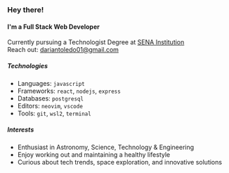 ### Hey there!

#### I'm a Full Stack Web Developer

Currently pursuing a Technologist Degree at [SENA Institution](https://www.sena.edu.co/es-co/Paginas/default.aspx)<br>
Reach out: dariantoledo01@gmail.com

##### Technologies
- Languages: `javascript`
- Frameworks: `react`, `nodejs`, `express`
- Databases: `postgresql`
- Editors: `neovim`, `vscode`
- Tools: `git`, `wsl2`, `terminal`

##### Interests
- Enthusiast in Astronomy, Science, Technology & Engineering
- Enjoy working out and maintaining a healthy lifestyle
- Curious about tech trends, space exploration, and innovative solutions
